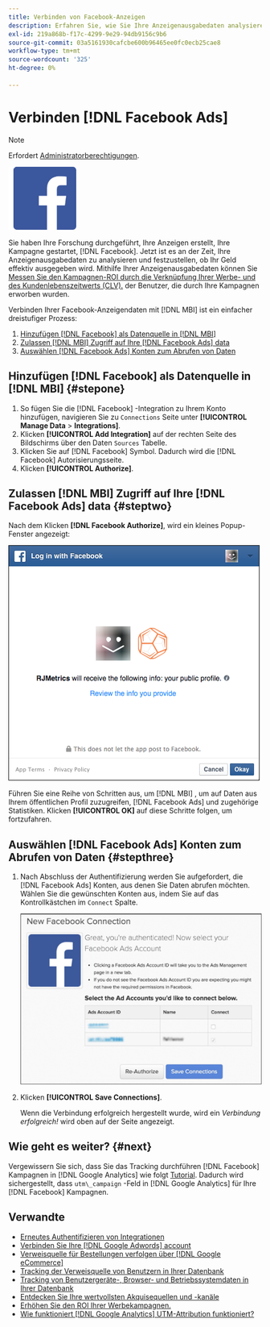 ```yaml
---
title: Verbinden von Facebook-Anzeigen
description: Erfahren Sie, wie Sie Ihre Anzeigenausgabedaten analysieren und feststellen können, ob Ihr Geld effektiv ausgegeben wird.
exl-id: 219a868b-f17c-4299-9e29-94db9156c9b6
source-git-commit: 03a5161930cafcbe600b96465ee0fc0ecb25cae8
workflow-type: tm+mt
source-wordcount: '325'
ht-degree: 0%

---
```


# Verbinden [!DNL Facebook Ads]

>[!NOTE]
>
>Erfordert [Administratorberechtigungen](../../../administrator/user-management/user-management.md).

![](../../../assets/Facebook_Logo.png)

Sie haben Ihre Forschung durchgeführt, Ihre Anzeigen erstellt, Ihre Kampagne gestartet, [!DNL Facebook]. Jetzt ist es an der Zeit, Ihre Anzeigenausgabedaten zu analysieren und festzustellen, ob Ihr Geld effektiv ausgegeben wird. Mithilfe Ihrer Anzeigenausgabedaten können Sie [Messen Sie den Kampagnen-ROI durch die Verknüpfung Ihrer Werbe- und des Kundenlebenszeitwerts (CLV).](../../../data-analyst/analysis/roi-ad-camp.md) der Benutzer, die durch Ihre Kampagnen erworben wurden.

Verbinden Ihrer Facebook-Anzeigendaten mit [!DNL MBI] ist ein einfacher dreistufiger Prozess:

1. [Hinzufügen [!DNL Facebook] als Datenquelle in [!DNL MBI]](#stepone)
1. [Zulassen [!DNL MBI] Zugriff auf Ihre [!DNL Facebook Ads] data](#steptwo)
1. [Auswählen [!DNL Facebook Ads] Konten zum Abrufen von Daten](#stepthree)

## Hinzufügen [!DNL Facebook] als Datenquelle in [!DNL MBI] {#stepone}

1. So fügen Sie die [!DNL Facebook] -Integration zu Ihrem Konto hinzufügen, navigieren Sie zu `Connections` Seite unter **[!UICONTROL Manage Data** > **Integrations]**.
1. Klicken **[!UICONTROL Add Integration]** auf der rechten Seite des Bildschirms über den Daten `Sources` Tabelle.
1. Klicken Sie auf [!DNL Facebook] Symbol. Dadurch wird die [!DNL Facebook] Autorisierungsseite.
1. Klicken **[!UICONTROL Authorize]**.

## Zulassen [!DNL MBI] Zugriff auf Ihre [!DNL Facebook Ads] data {#steptwo}

Nach dem Klicken **[!DNL Facebook Authorize]**, wird ein kleines Popup-Fenster angezeigt:

![](../../../assets/Facebook_Access_Popup.png)

Führen Sie eine Reihe von Schritten aus, um [!DNL MBI] , um auf Daten aus Ihrem öffentlichen Profil zuzugreifen, [!DNL Facebook Ads] und zugehörige Statistiken. Klicken **[!UICONTROL OK]** auf diese Schritte folgen, um fortzufahren.

## Auswählen [!DNL Facebook Ads] Konten zum Abrufen von Daten {#stepthree}

1. Nach Abschluss der Authentifizierung werden Sie aufgefordert, die [!DNL Facebook Ads] Konten, aus denen Sie Daten abrufen möchten. Wählen Sie die gewünschten Konten aus, indem Sie auf das Kontrollkästchen im `Connect` Spalte.

   ![](../../../assets/Facebook_Ad_Accounts.png)

1. Klicken **[!UICONTROL Save Connections]**.

   Wenn die Verbindung erfolgreich hergestellt wurde, wird ein *Verbindung erfolgreich!* wird oben auf der Seite angezeigt.

## Wie geht es weiter? {#next}

Vergewissern Sie sich, dass Sie das Tracking durchführen [!DNL Facebook] Kampagnen in [!DNL Google Analytics] wie folgt [Tutorial](https://www.facebook.com/business/google-analytics). Dadurch wird sichergestellt, dass `utm\_campaign` -Feld in [!DNL Google Analytics] für Ihre [!DNL Facebook] Kampagnen.

## Verwandte

* [Erneutes Authentifizieren von Integrationen](https://support.magento.com/hc/en-us/articles/360016733151)
* [Verbinden Sie Ihre [!DNL Google Adwords] account](../integrations/google-ecommerce.md)
* [Verweisquelle für Bestellungen verfolgen über [!DNL Google eCommerce]](../integrations/google-ecommerce.md)
* [Tracking der Verweisquelle von Benutzern in Ihrer Datenbank](../../analysis/google-track-user-acq.md)
* [Tracking von Benutzergeräte-, Browser- und Betriebssystemdaten in Ihrer Datenbank](../../analysis/track-usr-dev-browser.md)
* [Entdecken Sie Ihre wertvollsten Akquisequellen und -kanäle](../../analysis/most-value-source-channel.md)
* [Erhöhen Sie den ROI Ihrer Werbekampagnen.](../../analysis/roi-ad-camp.md)
* [Wie funktioniert [!DNL Google Analytics] UTM-Attribution funktioniert?](../../analysis/utm-attributes.md)
